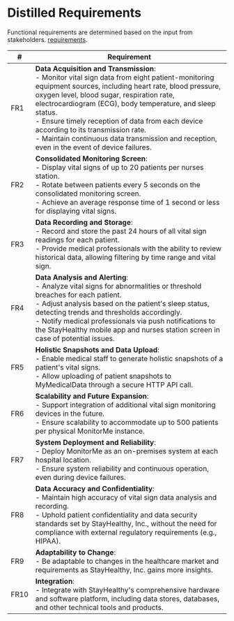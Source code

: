 # Distilled Requirements

Functional requirements are determined based on the input from stakeholders. [requirements](requirements.md).

| #    | Requirement   |                                                                                                                                        
|----|-------------|
| FR1 | **Data Acquisition and Transmission**: <br> - Monitor vital sign data from eight patient-monitoring equipment sources, including heart rate, blood pressure, oxygen level, blood sugar, respiration rate, electrocardiogram (ECG), body temperature, and sleep status. <br> - Ensure timely reception of data from each device according to its transmission rate. <br> - Maintain continuous data transmission and reception, even in the event of device failures. |
| FR2 | **Consolidated Monitoring Screen**: <br> - Display vital signs of up to 20 patients per nurses station. <br> - Rotate between patients every 5 seconds on the consolidated monitoring screen. <br> - Achieve an average response time of 1 second or less for displaying vital signs. |
| FR3 | **Data Recording and Storage**: <br> - Record and store the past 24 hours of all vital sign readings for each patient. <br> - Provide medical professionals with the ability to review historical data, allowing filtering by time range and vital sign. |
| FR4 | **Data Analysis and Alerting**: <br> - Analyze vital signs for abnormalities or threshold breaches for each patient. <br> - Adjust analysis based on the patient's sleep status, detecting trends and thresholds accordingly. <br> - Notify medical professionals via push notifications to the StayHealthy mobile app and nurses station screen in case of potential issues. |
| FR5 | **Holistic Snapshots and Data Upload**: <br> - Enable medical staff to generate holistic snapshots of a patient's vital signs. <br> - Allow uploading of patient snapshots to MyMedicalData through a secure HTTP API call. |
| FR6 | **Scalability and Future Expansion**: <br> - Support integration of additional vital sign monitoring devices in the future. <br> - Ensure scalability to accommodate up to 500 patients per physical MonitorMe instance. |
| FR7 | **System Deployment and Reliability**: <br> - Deploy MonitorMe as an on-premises system at each hospital location. <br> - Ensure system reliability and continuous operation, even during device failures. |
| FR8 | **Data Accuracy and Confidentiality**: <br> - Maintain high accuracy of vital sign data analysis and recording. <br> - Uphold patient confidentiality and data security standards set by StayHealthy, Inc., without the need for compliance with external regulatory requirements (e.g., HIPAA). |
| FR9 | **Adaptability to Change**: <br> - Be adaptable to changes in the healthcare market and requirements as StayHealthy, Inc. gains more insights. |
| FR10 | **Integration**: <br> - Integrate with StayHealthy's comprehensive hardware and software platform, including data stores, databases, and other technical tools and products. |
